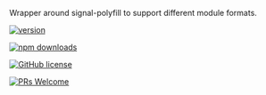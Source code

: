 Wrapper around signal-polyfill to support different module formats.

[![version](https://img.shields.io/npm/v/@g20/reactive.svg)](https://www.npmjs.com/package/@g20/reactive) 

[![npm downloads](https://img.shields.io/npm/dm/@g20/reactive.svg)](https://npm-stat.com/charts.html?package=@g20/reactive&from=2022-09-01)

[![GitHub license](https://img.shields.io/badge/license-MIT-blue.svg)](./LICENSE)

[![PRs Welcome](https://img.shields.io/badge/PRs-welcome-brightgreen.svg)](./CONTRIBUTING.md)
